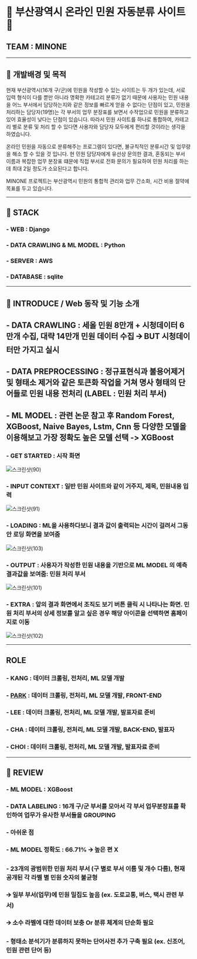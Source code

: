 # 📌 부산광역시 온라인 민원 자동분류 사이트 📌
## TEAM : MINONE

---------------------------------------------------------------------------


## 📌 개발배경 및 목적
현재 부산광역시(16개 구/군)에 민원을 작성할 수 있는 사이트는 두 개가 있는데, 서로 입력 형식이 다를 뿐만 아니라 명확한 카테고리 분류가 없기 때문에 
사용자는 민원 내용을 어느 부서에서 담당하는지와 같은 정보를 빠르게 얻을 수 없다는 단점이 있고,
민원을 처리하는 담당자(19명)는 각 부서의 업무 분장표를 보면서 수작업으로 민원을 분류하고 있어 효율성이 낮다는 단점이 있습니다.
따라서 민원 사이트를 하나로 통합하여, 카테고리 별로 분류 및 처리 할 수 있다면 사용자와 담당자 모두에게 편리할 것이라는 생각을 하였습니다.

온라인 민원을 자동으로 분류해주는 프로그램이 있다면, 불규칙적인 분류시간 및 업무량을 해소 할 수 있을 것 입니다.
현 민원 담당자에게 유선상 문의한 결과, 혼동되는 부서 이름과 복잡한 업무 분장표 떄문에 직접 부서로 전화 문의가 필요하여 민원 처리를 하는 데 최대 2일 정도가 소요된다고 합니다.

MINONE 프로젝트는 부산광역시 민원의 통합적 관리와 업무 간소화, 시간 비용 절약에 목표를 두고 있습니다.

---------------------------------------------------------------------------

## 📌 STACK
### - WEB : Django 
### - DATA CRAWLING & ML MODEL : Python
### - SERVER : AWS
### - DATABASE : sqlite

---------------------------------------------------------------------------

## 📌 INTRODUCE / Web 동작 및 기능 소개
## - DATA CRAWLING : 세올 민원 8만개 + 시청데이터 6만개 수집, 대략 14만개 민원 데이터 수집 🡪 BUT 시청데이터만 가지고 실시
## - DATA PREPROCESSING : 정규표현식과 불용어제거 및 형태소 제거와 같은 토큰화 작업을 거쳐 명사 형태의 단어들로 민원 내용 전처리 (LABEL : 민원 처리 부서)
## - ML MODEL : 관련 논문 참고 후 Random Forest, XGBoost, Naive Bayes, Lstm, Cnn 등 다양한 모델을 이용해보고 가장 정확도 높은 모델 선택 -> XGBoost

### - GET STARTED : 시작 화면

![스크린샷(90)](https://user-images.githubusercontent.com/46439700/107152227-0d188680-69aa-11eb-9548-44b1fbe409c7.png)

### - INPUT CONTEXT : 일반 민원 사이트와 같이 거주지, 제목, 민원내용 입력

![스크린샷(91)](https://user-images.githubusercontent.com/46439700/107152372-d55e0e80-69aa-11eb-9621-52ca2b3313a1.png)

### - LOADING : ML을 사용하다보니 결과 값이 출력되는 시간이 걸려서 그동안 로딩 화면을 보여줌

![스크린샷(103)](https://user-images.githubusercontent.com/46439700/107154010-e2333000-69b3-11eb-9ae7-2f0044e52a0b.png)

### - OUTPUT : 사용자가 작성한 민원 내용을 기반으로 ML MODEL 의 예측 결과값을 보여줌: 민원 처리 부서

![스크린샷(101)](https://user-images.githubusercontent.com/46439700/107152751-f6bffa00-69ac-11eb-9670-9387975c10f1.png)

### - EXTRA : 앞의 결과 화면에서 조직도 보기 버튼 클릭 시 나타나는 화면. 민원 처리 부서의 상세 정보를 알고 싶은 경우 해당 아이콘을 선택하면 홈페이지로 이동 

![스크린샷(102)](https://user-images.githubusercontent.com/46439700/107152757-ff183500-69ac-11eb-837f-545521682a75.png)

-----------------------------------------------------------------------------------

## ROLE
### - KANG : 데이터 크롤링, 전처리, ML 모델 개발
### -  [PARK](https://github.com/qwa310) : 데이터 크롤링, 전처리, ML 모델 개발, FRONT-END
### - LEE : 데이터 크롤링, 전처리, ML 모델 개발, 발표자료 준비
### - CHA : 데이터 크롤링, 전처리, ML 모델 개발, BACK-END, 발표자
### - CHOI : 데이터 크롤링, 전처리, ML 모델 개발, 발표자료 준비

--------------------------------------------------------------------------------------

## 📌 REVIEW 
### - ML MODEL : XGBoost
### - DATA LABELING : 16개 구/군 부서를 모아서 각 부서 업무분장표를 확인하여 업무가 유사한 부서들을 GROUPING
###  - 아쉬운 점
###  - ML MODEL 정확도 : 66.71%  🡪 높은 편 X
###  - 23개의 광범위한 민원 처리 부서 (구 별로 부서 이름 및 개수 다름), 현재 공개된 각 라벨 별 민원 숫자의 불균형 
###   🡪 일부 부서(업무)에 민원 밀집도 높음 (ex. 도로교통, 버스, 택시 관련 부서)
###   🡪 소수 라벨에 대한 데이터 보충 Or 분류 체계의 단순화 필요
###  - 형태소 분석기가 분류하지 못하는 단어사전 추가 구축 필요 (ex. 신조어, 민원 관련 단어 등)


